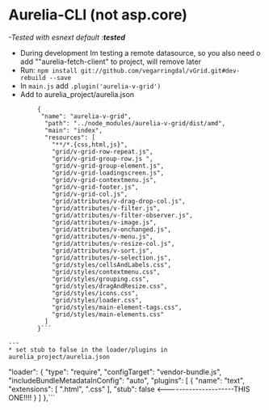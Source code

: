 # Aurelia-CLI (not asp.core)

*-Tested with esnext default :**tested***
* During development Im testing a remote datasource, so you also need o add ""aurelia-fetch-client" to project, will remove later
* Run: ```npm install git://github.com/vegarringdal/vGrid.git#dev-rebuild --save```
* In ```main.js``` add ```.plugin('aurelia-v-grid')```
* Add to aurelia_project/aurelia.json
```
        {
         "name": "aurelia-v-grid",
          "path": "../node_modules/aurelia-v-grid/dist/amd",
          "main": "index",
          "resources": [
            "**/*.{css,html,js}",
            "grid/v-grid-row-repeat.js",
            "grid/v-grid-group-row.js ",
            "grid/v-grid-group-element.js",
            "grid/v-grid-loadingscreen.js",
            "grid/v-grid-contextmenu.js",
            "grid/v-grid-footer.js",
            "grid/v-grid-col.js",
            "grid/attributes/v-drag-drop-col.js",
            "grid/attributes/v-filter.js",
            "grid/attributes/v-filter-observer.js",
            "grid/attributes/v-image.js",
            "grid/attributes/v-onchanged.js",
            "grid/attributes/v-menu.js",
            "grid/attributes/v-resize-col.js",
            "grid/attributes/v-sort.js",
            "grid/attributes/v-selection.js",
            "grid/styles/cellsAndLabels.css",
            "grid/styles/contextmenu.css",
            "grid/styles/grouping.css",
            "grid/styles/dragAndResize.css",
            "grid/styles/icons.css",
            "grid/styles/loader.css",
            "grid/styles/main-element-tags.css",
            "grid/styles/main-elements.css"
          ]
        }```

---
* set stub to false in the loader/plugins in aurelia_project/aurelia.json
```
  "loader": {
      "type": "require",
      "configTarget": "vendor-bundle.js",
      "includeBundleMetadataInConfig": "auto",
      "plugins": [
        {
          "name": "text",
          "extensions": [
            ".html",
            ".css"
          ],
          "stub": false <---------------------THIS ONE!!!!
        }
      ]
    },```